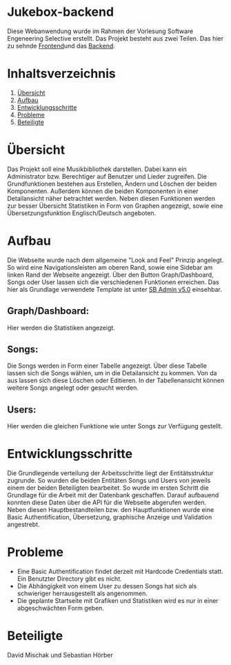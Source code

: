# Jukebox-backend
Diese Webanwendung wurde im Rahmen der Vorlesung Software Engeneering Selective erstellt. 
Das Projekt besteht aus zwei Teilen. Das hier zu sehnde [Frontend](https://github.com/davidm15/Jukebox-frontend)und das [Backend](https://github.com/davidm15/Jukebox-backend).

# Inhaltsverzeichnis
1. [Übersicht](#Übersicht)
2. [Aufbau](#Aufbau)
3. [Entwicklungsschritte](#Entwicklungsschritte)
4. [Probleme](#Probleme)
5. [Beteiligte](#Beteiligte)

# Übersicht
Das Projekt soll eine Musikbibliothek darstellen. Dabei kann ein Administrator bzw. Berechtiger auf Benutzer und Lieder zugreifen.
Die Grundfunktionen bestehen aus Erstellen, Ändern und Löschen der beiden Komponenten. Außerdem können die beiden Komponenten in einer Detailansicht näher betrachtet werden.
Neben diesen Funktionen werden zur besser Übersicht Statistiken in Form von Graphen angezeigt, sowie eine Übersetzungsfunktion Englisch/Deutsch angeboten.
 
# Aufbau
Die Webseite wurde nach dem allgemeine "Look and Feel" Prinzip angelegt. So wird eine Navigationsleisten am oberen Rand,
sowie eine Sidebar am linken Rand der Webseite angezeigt. Über den Button Graph/Dashboard, Songs oder User lassen sich die verschiedenen Funktionen erreichen.
Das hier als Grundlage verwendete Template ist unter [SB Admin v5.0](http://startbootstrap.com/template-overviews/sb-admin-2/) einsehbar.

## Graph/Dashboard:

Hier werden die Statistiken angezeigt.

## Songs:

Die Songs werden in Form einer Tabelle angezeigt. Über diese Tabelle lassen sich die Songs wählen, um in die Detailansicht zu kommen. 
Von da aus lassen sich diese Löschen oder Editieren. In der Tabellenansicht können weitere Songs angelegt oder gesucht werden.

## Users:

Hier werden die gleichen Funktione wie unter Songs zur Verfügung gestellt.

# Entwicklungsschritte

Die Grundlegende verteilung der Arbeitsschritte liegt der Entitätsstruktur zugrunde. So wurden die beiden Entitäten Songs und Users von jeweils einem der beiden Beteiligten bearbeitet.
So wurde im ersten Schritt die Grundlage für die Arbeit mit der Datenbank geschaffen. Darauf aufbauend konnten diese Daten über die API für die Webseite abgerufen werden.
Neben diesen Hauptbestandteilen bzw. den Hauptfunktionen wurde eine Basic Authentification, Übersetzung, graphische Anzeige und Validation angestrebt.

# Probleme
- Eine  Basic Authentification findet derzeit mit Hardcode Credentials statt. Ein Benutzter Directory gibt es nicht.
- Die Abhängigkeit von einem User zu dessen Songs hat sich als schwieriger herrausgestellt als angenommen.
- Die geplante Startseite mit Grafiken und Statistiken wird es nur in einer abgeschwächten Form geben.


# Beteiligte
David Mischak und Sebastian Hörber
